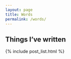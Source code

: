 ```yaml
---
layout: page
title: Words
permalink: /words/
---
```


## Things I’ve written

{% include post_list.html %}



